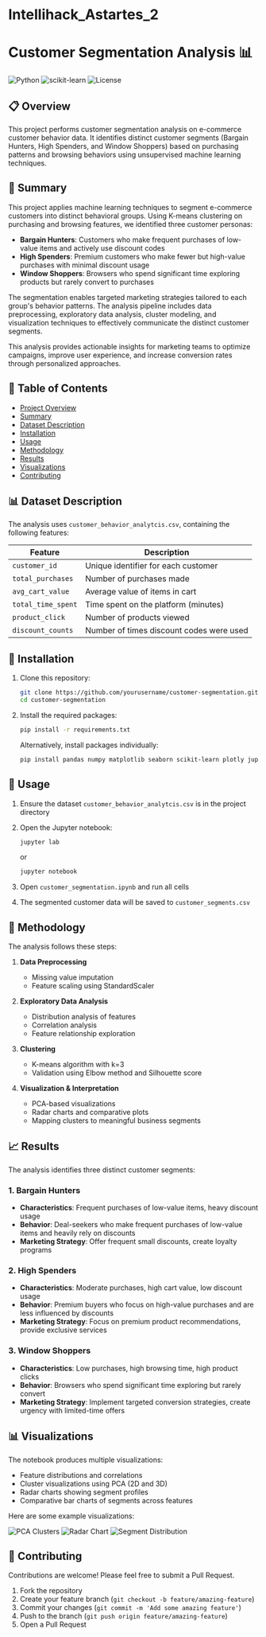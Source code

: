 # Intellihack_Astartes_2

# Customer Segmentation Analysis 📊

![Python](https://img.shields.io/badge/Python-3.6+-blue.svg)
![scikit-learn](https://img.shields.io/badge/scikit--learn-1.0+-orange.svg)
![License](https://img.shields.io/badge/License-MIT-green.svg)

## 📋 Overview

This project performs customer segmentation analysis on e-commerce customer behavior data. It identifies distinct customer segments (Bargain Hunters, High Spenders, and Window Shoppers) based on purchasing patterns and browsing behaviors using unsupervised machine learning techniques.

## 📝 Summary

This project applies machine learning techniques to segment e-commerce customers into distinct behavioral groups. Using K-means clustering on purchasing and browsing features, we identified three customer personas:

- **Bargain Hunters**: Customers who make frequent purchases of low-value items and actively use discount codes
- **High Spenders**: Premium customers who make fewer but high-value purchases with minimal discount usage
- **Window Shoppers**: Browsers who spend significant time exploring products but rarely convert to purchases

The segmentation enables targeted marketing strategies tailored to each group's behavior patterns. The analysis pipeline includes data preprocessing, exploratory data analysis, cluster modeling, and visualization techniques to effectively communicate the distinct customer segments.

This analysis provides actionable insights for marketing teams to optimize campaigns, improve user experience, and increase conversion rates through personalized approaches.

## 📑 Table of Contents

- [Project Overview](#overview)
- [Summary](#summary)
- [Dataset Description](#dataset-description)
- [Installation](#installation)
- [Usage](#usage)
- [Methodology](#methodology)
- [Results](#results)
- [Visualizations](#visualizations)
- [Contributing](#contributing)

## 📊 Dataset Description

The analysis uses `customer_behavior_analytcis.csv`, containing the following features:

| Feature | Description |
|---------|-------------|
| `customer_id` | Unique identifier for each customer |
| `total_purchases` | Number of purchases made |
| `avg_cart_value` | Average value of items in cart |
| `total_time_spent` | Time spent on the platform (minutes) |
| `product_click` | Number of products viewed |
| `discount_counts` | Number of times discount codes were used |

## 🔧 Installation

1. Clone this repository:
   ```bash
   git clone https://github.com/yourusername/customer-segmentation.git
   cd customer-segmentation
   ```

2. Install the required packages:
   ```bash
   pip install -r requirements.txt
   ```

   Alternatively, install packages individually:
   ```bash
   pip install pandas numpy matplotlib seaborn scikit-learn plotly jupyterlab
   ```

## 🚀 Usage

1. Ensure the dataset `customer_behavior_analytcis.csv` is in the project directory

2. Open the Jupyter notebook:
   ```bash
   jupyter lab
   ```
   or
   ```bash
   jupyter notebook
   ```

3. Open `customer_segmentation.ipynb` and run all cells

4. The segmented customer data will be saved to `customer_segments.csv`

## 🔬 Methodology

The analysis follows these steps:

1. **Data Preprocessing**
   - Missing value imputation
   - Feature scaling using StandardScaler

2. **Exploratory Data Analysis**
   - Distribution analysis of features
   - Correlation analysis
   - Feature relationship exploration

3. **Clustering**
   - K-means algorithm with k=3
   - Validation using Elbow method and Silhouette score

4. **Visualization & Interpretation**
   - PCA-based visualizations
   - Radar charts and comparative plots
   - Mapping clusters to meaningful business segments

## 📈 Results

The analysis identifies three distinct customer segments:

### 1. Bargain Hunters
- **Characteristics**: Frequent purchases of low-value items, heavy discount usage
- **Behavior**: Deal-seekers who make frequent purchases of low-value items and heavily rely on discounts
- **Marketing Strategy**: Offer frequent small discounts, create loyalty programs

### 2. High Spenders
- **Characteristics**: Moderate purchases, high cart value, low discount usage
- **Behavior**: Premium buyers who focus on high-value purchases and are less influenced by discounts
- **Marketing Strategy**: Focus on premium product recommendations, provide exclusive services

### 3. Window Shoppers
- **Characteristics**: Low purchases, high browsing time, high product clicks
- **Behavior**: Browsers who spend significant time exploring but rarely convert
- **Marketing Strategy**: Implement targeted conversion strategies, create urgency with limited-time offers

## 📊 Visualizations

The notebook produces multiple visualizations:

- Feature distributions and correlations
- Cluster visualizations using PCA (2D and 3D)
- Radar charts showing segment profiles
- Comparative bar charts of segments across features

Here are some example visualizations:

![PCA Clusters](https://via.placeholder.com/600x400?text=PCA+Clusters+Visualization)
![Radar Chart](https://via.placeholder.com/600x400?text=Radar+Chart+of+Segments)
![Segment Distribution](https://via.placeholder.com/600x400?text=Segment+Distribution)

## 🤝 Contributing

Contributions are welcome! Please feel free to submit a Pull Request.

1. Fork the repository
2. Create your feature branch (`git checkout -b feature/amazing-feature`)
3. Commit your changes (`git commit -m 'Add some amazing feature'`)
4. Push to the branch (`git push origin feature/amazing-feature`)
5. Open a Pull Request


